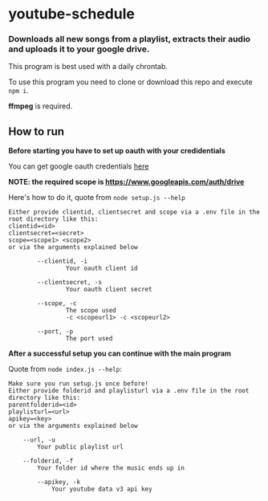 # youtube-schedule

### Downloads all new songs from a playlist, extracts their audio and uploads it to your google drive.

This program is best used with a daily chrontab.

To use this program you need to clone or download this repo and execute `npm i`.

**ffmpeg** is required.

## How to run

**Before starting you have to set up oauth with your credidentials**

You can get google oauth credentials <a href="https://console.developers.google.com/apis/credentials">here</a>

**NOTE: the required scope is https://www.googleapis.com/auth/drive**

Here's how to do it, quote from `node setup.js --help`
```
Either provide clientid, clientsecret and scope via a .env file in the root directory like this:
clientid=<id>
clientsecret=<secret>
scope=<scope1> <scope2>
or via the arguments explained below

        --clientid, -i
                Your oauth client id

        --clientsecret, -s
                Your oauth client secret

        --scope, -c
                The scope used
                -c <scopeurl1> -c <scopeurl2>

        --port, -p
                The port used

```

**After a successful setup you can continue with the main program**

Quote from `node index.js --help`: 
```
Make sure you run setup.js once before! 
Either provide folderid and playlisturl via a .env file in the root directory like this: 
parentfolderid=<id>
playlisturl=<url>
apikey=<key>
or via the arguments explained below

	--url, -u
		Your public playlist url

	--folderid, -f
		Your folder id where the music ends up in

    	--apikey, -k
	    	Your youtube data v3 api key

```

